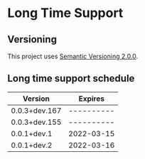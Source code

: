 # Long Time Support

## Versioning

This project uses [Semantic Versioning 2.0.0](https://semver.org/spec/v2.0.0.html).

## Long time support schedule

| Version       | Expires    |
| ------------- | ---------- |
| 0.0.3+dev.167 | ---------- |
| 0.0.3+dev.155 | ---------- |
| 0.0.1+dev.1   | 2022-03-15 |
| 0.0.1+dev.2   | 2022-03-16 |

